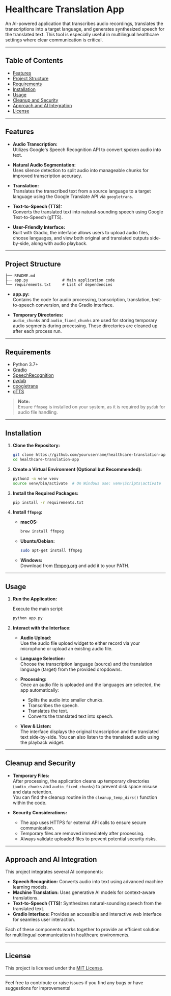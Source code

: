 # Healthcare Translation App

An AI-powered application that transcribes audio recordings, translates the transcriptions into a target language, and generates synthesized speech for the translated text. This tool is especially useful in multilingual healthcare settings where clear communication is critical.

---

## Table of Contents

- [Features](#features)
- [Project Structure](#project-structure)
- [Requirements](#requirements)
- [Installation](#installation)
- [Usage](#usage)
- [Cleanup and Security](#cleanup-and-security)
- [Approach and AI Integration](#approach-and-ai-integration)
- [License](#license)

---

## Features

- **Audio Transcription:**  
  Utilizes Google's Speech Recognition API to convert spoken audio into text.
  
- **Natural Audio Segmentation:**  
  Uses silence detection to split audio into manageable chunks for improved transcription accuracy.
  
- **Translation:**  
  Translates the transcribed text from a source language to a target language using the Google Translate API via `googletrans`.
  
- **Text-to-Speech (TTS):**  
  Converts the translated text into natural-sounding speech using Google Text-to-Speech (gTTS).
  
- **User-Friendly Interface:**  
  Built with Gradio, the interface allows users to upload audio files, choose languages, and view both original and translated outputs side-by-side, along with audio playback.

---

## Project Structure

```
├── README.md
├── app.py               # Main application code
└── requirements.txt     # List of dependencies
```

- **app.py:**  
  Contains the code for audio processing, transcription, translation, text-to-speech conversion, and the Gradio interface.

- **Temporary Directories:**  
  `audio_chunks` and `audio_fixed_chunks` are used for storing temporary audio segments during processing. These directories are cleaned up after each process run.

---

## Requirements

- Python 3.7+
- [Gradio](https://gradio.app)
- [SpeechRecognition](https://pypi.org/project/SpeechRecognition/)
- [pydub](https://github.com/jiaaro/pydub)
- [googletrans](https://pypi.org/project/googletrans/)
- [gTTS](https://pypi.org/project/gTTS/)

> **Note:**  
> Ensure `ffmpeg` is installed on your system, as it is required by `pydub` for audio file handling.

---

## Installation

1. **Clone the Repository:**

   ```bash
   git clone https://github.com/yourusername/healthcare-translation-app.git
   cd healthcare-translation-app
   ```

2. **Create a Virtual Environment (Optional but Recommended):**

   ```bash
   python3 -m venv venv
   source venv/bin/activate  # On Windows use: venv\Scripts\activate
   ```

3. **Install the Required Packages:**

   ```bash
   pip install -r requirements.txt
   ```

4. **Install `ffmpeg`:**

   - **macOS:**  
     ```bash
     brew install ffmpeg
     ```
   - **Ubuntu/Debian:**  
     ```bash
     sudo apt-get install ffmpeg
     ```
   - **Windows:**  
     Download from [ffmpeg.org](https://ffmpeg.org/download.html) and add it to your PATH.

---

## Usage

1. **Run the Application:**

   Execute the main script:

   ```bash
   python app.py
   ```

2. **Interact with the Interface:**

   - **Audio Upload:**  
     Use the audio file upload widget to either record via your microphone or upload an existing audio file.
     
   - **Language Selection:**  
     Choose the transcription language (source) and the translation language (target) from the provided dropdowns.
     
   - **Processing:**  
     Once an audio file is uploaded and the languages are selected, the app automatically:
     - Splits the audio into smaller chunks.
     - Transcribes the speech.
     - Translates the text.
     - Converts the translated text into speech.
     
   - **View & Listen:**  
     The interface displays the original transcription and the translated text side-by-side. You can also listen to the translated audio using the playback widget.

---

## Cleanup and Security

- **Temporary Files:**  
  After processing, the application cleans up temporary directories (`audio_chunks` and `audio_fixed_chunks`) to prevent disk space misuse and data retention.  
  You can find the cleanup routine in the `cleanup_temp_dirs()` function within the code.

- **Security Considerations:**  
  - The app uses HTTPS for external API calls to ensure secure communication.
  - Temporary files are removed immediately after processing.
  - Always validate uploaded files to prevent potential security risks.

---

## Approach and AI Integration

This project integrates several AI components:
- **Speech Recognition:** Converts audio into text using advanced machine learning models.
- **Machine Translation:** Uses generative AI models for context-aware translations.
- **Text-to-Speech (TTS):** Synthesizes natural-sounding speech from the translated text.
- **Gradio Interface:** Provides an accessible and interactive web interface for seamless user interaction.

Each of these components works together to provide an efficient solution for multilingual communication in healthcare environments.

---

## License

This project is licensed under the [MIT License](LICENSE).

---

Feel free to contribute or raise issues if you find any bugs or have suggestions for improvements!
